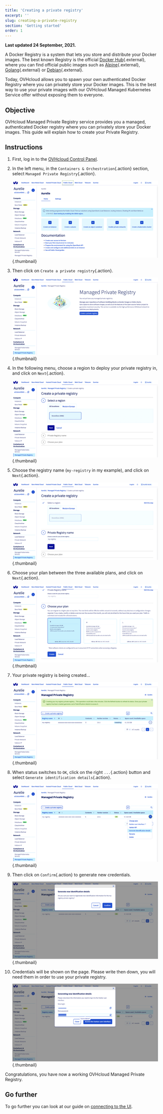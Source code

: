 ```yaml
---
title: 'Creating a private registry'
excerpt: ''
slug: creating-a-private-registry
section: 'Getting started'
order: 1
---
```


**Last updated 24 September, 2021.**

<style>
 pre {
     font-size: 14px;
 }
 pre.console {
   background-color: #300A24; 
   color: #ccc;
   font-family: monospace;
   padding: 5px;
   margin-bottom: 5px;
 }
 pre.console code {
   border: solid 0px transparent;
   color: #ccc;
   font-family: monospace !important;
   font-size: 0.75em;
 }
 .small {
     font-size: 0.75em;
 }
</style>

A Docker Registry is a system that lets you store and distribute your Docker images. The best known Registry is the official [Docker Hub](https://hub.docker.com/){.external}, where you can find official public images such as [Alpine](https://hub.docker.com/_/alpine){.external}, [Golang](https://hub.docker.com/_/golang){.external} or [Debian](https://hub.docker.com/_/debian){.external}.

Today, OVHcloud allows you to spawn your own authenticated Docker Registry where you can privately store your Docker images. This is the best way to use your private images with our OVHcloud Managed Kubernetes Service offer without exposing them to everyone.

## Objective

OVHcloud Managed Private Registry service provides you a managed, authenticated Docker registry where you can privately store your Docker images. This guide will explain how to create your Private Registry.

## Instructions

1. First, log in to the [OVHcloud Control Panel](https://ca.ovh.com/auth/?action=gotomanager&from=https://www.ovh.com.au/&ovhSubsidiary=au).

1. In the left menu, in the `Containers & Orchestration`{.action} section, select `Managed Private Registry`{.action}.

    ![Create a Private Registry](images/create-a-private-registry-001.png){.thumbnail}

2. Then click on `Create a private registry`{.action}.

    ![Create a Private Registry](images/create-a-private-registry-002.png){.thumbnail}

3. In the following menu, choose a region to deploy your private registry in, and click on `Next`{.action}.

    ![Create a Private Registry](images/create-a-private-registry-003.png){.thumbnail}

4. Choose the registry name (`my-registry` in my example), and click on `Next`{.action}.

    ![Create a Private Registry](images/create-a-private-registry-004.png){.thumbnail}

5. Choose your plan between the three available plans, and click on `Next`{.action}.

    ![Create a Private Registry](images/create-a-private-registry-005.png){.thumbnail}

6. Your private registry is being created...

    ![Create a Private Registry](images/create-a-private-registry-006.png){.thumbnail}

7. When status switches to `OK`, click on the right `...`{.action} button and select `Generate identification details`{.action}.

    ![Create a Private Registry](images/create-a-private-registry-007.png){.thumbnail}

8. Then click on `Confirm`{.action} to generate new credentials.

    ![Create a Private Registry](images/create-a-private-registry-008.png){.thumbnail}

9. Credentials will be shown on the page. Please write then down, you will need them in order to use your private registry.

    ![Create a Private Registry](images/create-a-private-registry-009.png){.thumbnail}

Congratulations, you have now a working OVHcloud Managed Private Registry.

## Go further

To go further you can look at our guide on [connecting to the UI](../connecting-to-the-ui/).
